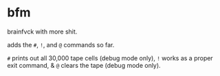 # bfm
brainfvck with more shit.

adds the `#`, `!`, and `@` commands so far.

`#` prints out all 30,000 tape cells (debug mode only),
`!` works as a proper exit command, &
`@` clears the tape (debug mode only).
